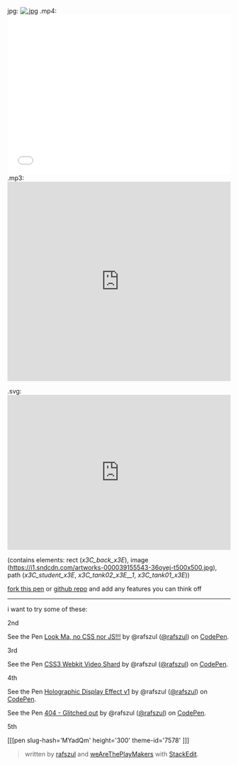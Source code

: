 
jpg:
[![.jpg](https://s3-us-west-2.amazonaws.com/s.cdpn.io/73058/UCgufle-1-004-02.jpg)](http://soft-asylum.tumblr.com/post/106153700128/with-uuwaa-by-awesome-kozilek-from-side-a-of-the)
.mp4:<iframe width="100%" height="360" src="//www.youtube.com/embed/d7IPYH4OZe8?rel=0&amp;controls=0&amp;showinfo=0" frameborder="0" allowfullscreen></iframe>
.mp3:<iframe width="100%" height="450" scrolling="no" frameborder="no" src="https://w.soundcloud.com/player/?url=https%3A//api.soundcloud.com/tracks/76426189&amp;auto_play=false&amp;hide_related=false&amp;show_comments=true&amp;show_user=true&amp;show_reposts=false&amp;visual=true"></iframe>

.svg:<iframe height='350' scrolling='no' src='http://codepen.io/rafszul/embed/MYjEYL/' frameborder='no' allowtransparency='true' allowfullscreen='true' style='width: 100%;'>See the Pen <a href='http://codepen.io/rafszul/pen/MYjEYL/'>fuk-da-popo-svg-poster-004</a> by @rafszul (<a href='http://codepen.io/rafszul'>@rafszul</a>) on <a href='http://codepen.io'>CodePen</a>.
</iframe>

(contains elements: rect (_x3C_back_x3E_), image (https://i1.sndcdn.com/artworks-000039155543-36oyej-t500x500.jpg), path (_x3C_student_x3E_, _x3C_tank02_x3E__1_, _x3C_tank01_x3E_))

[fork this pen](http://codepen.io/rafszul/pen/MYjEYL) or [github repo](https://github.com/noviceapp-com/FUK-DA-POPO-SIDE-A-Kozilek-Uuwaa) and add any features you can think off

---
i want to try some of these:

2nd

<p data-height="450" data-theme-id="7466" data-slug-hash="bNERPL" data-default-tab="result" data-user="rafszul" class='codepen'>See the Pen <a href='http://codepen.io/rafszul/pen/bNERPL/'>Look Ma, no CSS nor JS!!!</a> by @rafszul (<a href='http://codepen.io/rafszul'>@rafszul</a>) on <a href='http://codepen.io'>CodePen</a>.</p>
<script async src="//assets.codepen.io/assets/embed/ei.js"></script>
3rd

<p data-height="415" data-theme-id="7466" data-slug-hash="WbxEeO" data-default-tab="result" data-user="rafszul" class='codepen'>See the Pen <a href='http://codepen.io/rafszul/pen/WbxEeO/'>CSS3 Webkit Video Shard</a> by @rafszul (<a href='http://codepen.io/rafszul'>@rafszul</a>) on <a href='http://codepen.io'>CodePen</a>.</p>
<script async src="//assets.codepen.io/assets/embed/ei.js"></script>

4th

<p data-height="206" data-theme-id="7466" data-slug-hash="czgJp" data-default-tab="result" data-user="rafszul" class='codepen'>See the Pen <a href='http://codepen.io/rafszul/pen/czgJp/'>Holographic Display Effect v1</a> by @rafszul (<a href='http://codepen.io/rafszul'>@rafszul</a>) on <a href='http://codepen.io'>CodePen</a>.</p>
<script async src="//assets.codepen.io/assets/embed/ei.js"></script>
<p data-height="325" data-theme-id="7466" data-slug-hash="wBvePR" data-default-tab="result" data-user="rafszul" class='codepen'>See the Pen <a href='http://codepen.io/rafszul/pen/wBvePR/'>404 - Glitched out</a> by @rafszul (<a href='http://codepen.io/rafszul'>@rafszul</a>) on <a href='http://codepen.io'>CodePen</a>.</p>
<script async src="//assets.codepen.io/assets/embed/ei.js"></script>

5th

[[[pen slug-hash='MYadQm' height='300' theme-id='7578' ]]]












> written by [rafszul](https://github.com/rafszul) and [weAreThePlayMakers](http://wearetheplaymakers.com/) with [StackEdit](https://stackedit.io/).